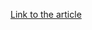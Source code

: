 [Link to the article](https://cybersecuritynews.com/arcus-media-ransomware-delete-backup-clear-logs/)
